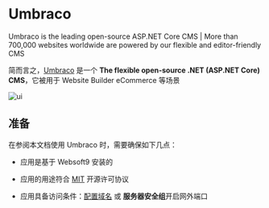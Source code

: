 # Umbraco

Umbraco is the leading open-source ASP.NET Core CMS | More than 700,000 websites worldwide are powered by our flexible and editor-friendly CMS

简而言之，[Umbraco](https://umbraco.com/) 是一个 **The flexible open-source .NET (ASP.NET Core) CMS**，它被用于 Website Builder eCommerce  等场景


![ui](https://libs.websoft9.com/Websoft9/DocsPicture/zh/umbraco/umbraco-gui-websoft9.png)


## 准备

在参阅本文档使用 Umbraco 时，需要确保如下几点：

- 应用是基于 Websoft9 安装的

- 应用的用途符合 [MIT](https://opensource.org/licenses/MIT) 开源许可协议

- 应用具备访问条件：[配置域名](./guide/appsetdomain) 或 **服务器安全组**开启网外端口
